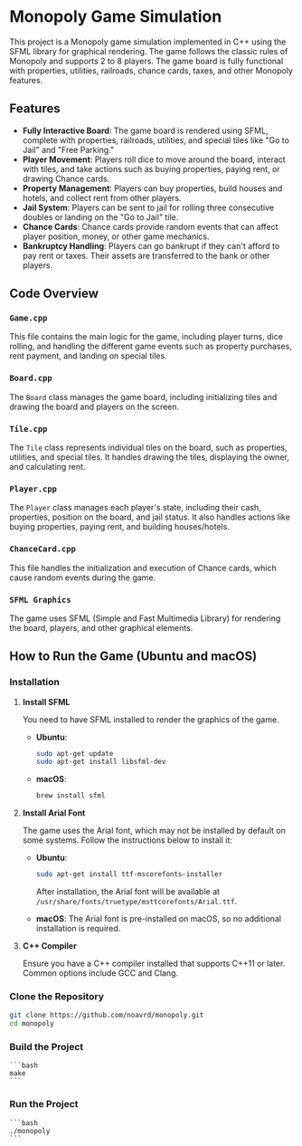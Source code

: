 # Monopoly Game Simulation

This project is a Monopoly game simulation implemented in C++ using the SFML library for graphical rendering. The game follows the classic rules of Monopoly and supports 2 to 8 players. The game board is fully functional with properties, utilities, railroads, chance cards, taxes, and other Monopoly features.

## Features

- **Fully Interactive Board**: The game board is rendered using SFML, complete with properties, railroads, utilities, and special tiles like "Go to Jail" and "Free Parking."
- **Player Movement**: Players roll dice to move around the board, interact with tiles, and take actions such as buying properties, paying rent, or drawing Chance cards.
- **Property Management**: Players can buy properties, build houses and hotels, and collect rent from other players.
- **Jail System**: Players can be sent to jail for rolling three consecutive doubles or landing on the "Go to Jail" tile.
- **Chance Cards**: Chance cards provide random events that can affect player position, money, or other game mechanics.
- **Bankruptcy Handling**: Players can go bankrupt if they can't afford to pay rent or taxes. Their assets are transferred to the bank or other players.

## Code Overview

### `Game.cpp`
This file contains the main logic for the game, including player turns, dice rolling, and handling the different game events such as property purchases, rent payment, and landing on special tiles.

### `Board.cpp`
The `Board` class manages the game board, including initializing tiles and drawing the board and players on the screen.

### `Tile.cpp`
The `Tile` class represents individual tiles on the board, such as properties, utilities, and special tiles. It handles drawing the tiles, displaying the owner, and calculating rent.

### `Player.cpp`
The `Player` class manages each player's state, including their cash, properties, position on the board, and jail status. It also handles actions like buying properties, paying rent, and building houses/hotels.

### `ChanceCard.cpp`
This file handles the initialization and execution of Chance cards, which cause random events during the game.

### `SFML Graphics`
The game uses SFML (Simple and Fast Multimedia Library) for rendering the board, players, and other graphical elements.

## How to Run the Game (Ubuntu and macOS)

### Installation

1. **Install SFML**

   You need to have SFML installed to render the graphics of the game.

   - **Ubuntu**:
     ```bash
     sudo apt-get update
     sudo apt-get install libsfml-dev
     ```

   - **macOS**:
     ```bash
     brew install sfml
     ```

2. **Install Arial Font**

   The game uses the Arial font, which may not be installed by default on some systems. Follow the instructions below to install it:

   - **Ubuntu**:
     ```bash
     sudo apt-get install ttf-mscorefonts-installer
     ```

     After installation, the Arial font will be available at `/usr/share/fonts/truetype/msttcorefonts/Arial.ttf`.

   - **macOS**: The Arial font is pre-installed on macOS, so no additional installation is required.

3. **C++ Compiler**

   Ensure you have a C++ compiler installed that supports C++11 or later. Common options include GCC and Clang.

### Clone the Repository

  ```bash
  git clone https://github.com/noavrd/monopoly.git
  cd monopoly
  ```

### Build the Project

    ```bash
    make
    ```
### Run the Project

    ```bash
    ./monopoly
    ```
